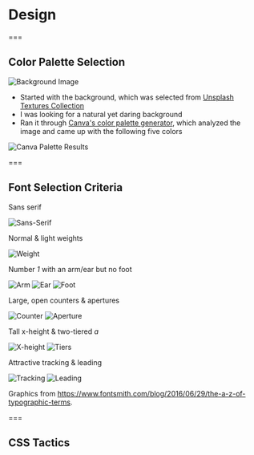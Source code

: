 <!-- .slide: id="design-design" -->

# Design

===

<!-- .slide: class="image left layout" id="design-color-selection" -->

## Color Palette Selection

![Background Image](dakboard/img/purply-derply-background.jpg)

- Started with the background, which was selected from [Unsplash Textures Collection](https://unsplash.com/t/textures-patterns)
- I was looking for a natural yet daring background
- Ran it through [Canva's color palette generator](https://www.canva.com/colors/color-palette-generator/), which analyzed the image and came up with the following five colors

![Canva Palette Results](dakboard/img/purply-derply-canva-palette.png)

===

<!-- .slide: id="design-font-selection" -->

<style>
    #design-font-selection > div {
        display: flex;
        flex-flow: row wrap;
        justify-content: space-evenly;
    }
    #design-font-selection > div > div {
        background-color: rgba(255, 255, 255, 0.05);
        margin: 1rem;
        padding: 0 2rem;
    }
    #design-font-selection img {
        height: 250px;
    }
</style>

## Font Selection Criteria

<div>
    <div class="fragment">
        <p>Sans serif</p>
        <img alt="Sans-Serif" src="dakboard/img/font-anatomy/sans-serif.png" />
    </div>
    <div class="fragment">
        <p>Normal & light weights</p>
        <img alt="Weight" src="dakboard/img/font-anatomy/weights.png" />
    </div>
    <div class="fragment">
        <p>Number <em>1</em> with an arm/ear but no foot</p>
        <img alt="Arm" src="dakboard/img/font-anatomy/arm.png" />
        <img alt="Ear" src="dakboard/img/font-anatomy/ear.png" />
        <img alt="Foot" src="dakboard/img/font-anatomy/foot.png" />
    </div>
    <div class="fragment">
        <p>Large, open counters & apertures</p>
        <img alt="Counter" src="dakboard/img/font-anatomy/counter.png" />
        <img alt="Aperture" src="dakboard/img/font-anatomy/aperture.png" />
    </div>
    <div class="fragment">
        <p>Tall x-height & two-tiered <em>a</em></p>
        <img alt="X-height" src="dakboard/img/font-anatomy/x-height.png" />
        <img alt="Tiers" src="dakboard/img/font-anatomy/tiers.png" />
    </div>
    <div class="fragment">
        <p>Attractive tracking & leading</p>
        <img alt="Tracking" src="dakboard/img/font-anatomy/tracking.png" />
        <img alt="Leading" src="dakboard/img/font-anatomy/leading.png" />
    </div>
</div>
<p>Graphics from <a href="https://www.fontsmith.com/blog/2016/06/29/the-a-z-of-typographic-terms">https://www.fontsmith.com/blog/2016/06/29/the-a-z-of-typographic-terms</a>.</p>

===

<!-- .slide: id="design-css-tactics" -->

## CSS Tactics

